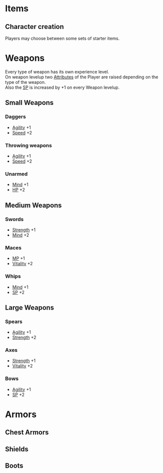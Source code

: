# Items

## Character creation

Players may choose between some sets of starter items.

# Weapons
Every type of weapon has its own experience level.  
On weapon levelup two [Attributes](attributes.md) of the Player are raised depending on the type of the weapon.  
Also the [SP](attributes.md#skill-points) is increased by +1 on every Weapon levelup.

## Small Weapons

### Daggers
* [Agility](attributes.md#agility) +1
* [Speed](attributes.md#speed) +2

### Throwing weapons
* [Agility](attributes.md#agility) +1
* [Speed](attributes.md#speed) +2

### Unarmed
* [Mind](attributes.md#mind) +1
* [HP](attributes.md#hit-points) +2

## Medium Weapons
### Swords
* [Strength](attributes.md#strength) +1
* [Mind](attributes.md#mind) +2

### Maces
* [MP](attributes.md#magic-points) +1
* [Vitality](attributes.md#vitality) +2

### Whips
* [Mind](attributes.md#mind) +1
* [SP](attributes.md#skill-points) +2

## Large Weapons
### Spears
* [Agility](attributes.md#agility) +1
* [Strength](attributes.md#strength) +2

### Axes
* [Strength](attributes.md#strength) +1
* [Vitality](attributes.md#vitality) +2

### Bows
* [Agility](attributes.md#agility) +1
* [SP](attributes.md#skill-points) +2

# Armors

## Chest Armors

## Shields

## Boots
